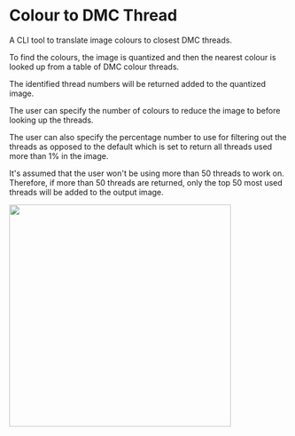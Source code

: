 # Colour to DMC Thread

A CLI tool to translate image colours to closest DMC threads.

To find the colours, the image is quantized and then the nearest colour is looked up from a table of DMC colour threads.

The identified thread numbers will be returned added to the quantized image.

The user can specify the number of colours to reduce the image to before looking up the threads.

The user can also specify the percentage number to use for filtering out the threads as opposed to the default which is set to return all threads used more than 1% in the image.

It's assumed that the user won't be using more than 50 threads to work on. Therefore, if more than 50 threads are returned, only the top 50 most used threads will be added to the output image.

<img src="https://github.com/kkumykova/colour_to_dmc/blob/master/examples/roses_dmc_palette.jpg" data-canonical-src="https://github.com/kkumykova/colour_to_dmc/blob/master/examples/roses_dmc_palette.jpg" width="400" />

